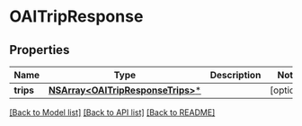 # OAITripResponse

## Properties
Name | Type | Description | Notes
------------ | ------------- | ------------- | -------------
**trips** | [**NSArray&lt;OAITripResponseTrips&gt;***](OAITripResponseTrips.md) |  | [optional] 

[[Back to Model list]](../README.md#documentation-for-models) [[Back to API list]](../README.md#documentation-for-api-endpoints) [[Back to README]](../README.md)


